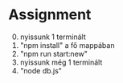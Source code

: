 # Assignment
0) nyissunk 1 terminált
1) "npm install" a fő mappában
2) "npm run start:new"  
3) nyissunk még 1 terminált
4) "node db.js"